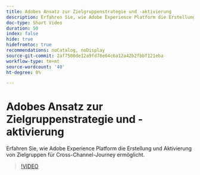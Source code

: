 ```yaml
---
title: Adobes Ansatz zur Zielgruppenstrategie und -aktivierung
description: Erfahren Sie, wie Adobe Experience Platform die Erstellung und Aktivierung von Zielgruppen für Cross-Channel-Journey ermöglicht.
doc-type: Short Video
duration: 50
index: false
hide: true
hidefromtoc: true
recommendations: noCatalog, noDisplay
source-git-commit: 2af7500de12a9fd78e64c6a12a42b2fbbf121eba
workflow-type: tm+mt
source-wordcount: '40'
ht-degree: 0%

---
```



# Adobes Ansatz zur Zielgruppenstrategie und -aktivierung

Erfahren Sie, wie Adobe Experience Platform die Erstellung und Aktivierung von Zielgruppen für Cross-Channel-Journey ermöglicht.

<!-- 62_S655_3442541_49_adobes-approach-to-audience-strategy-and-activation -->
>[!VIDEO](https://video.tv.adobe.com/v/3458225/?learn=on&enablevpops=true)
